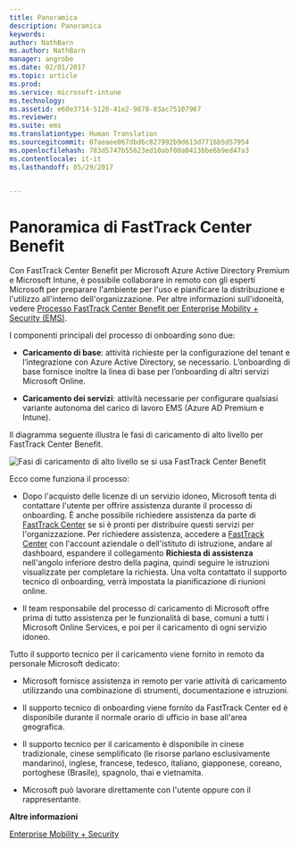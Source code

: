 ```yaml
---
title: Panoramica
description: Panoramica
keywords: 
author: NathBarn
ms.author: NathBarn
manager: angrobe
ms.date: 02/01/2017
ms.topic: article
ms.prod: 
ms.service: microsoft-intune
ms.technology: 
ms.assetid: e60e3714-5120-41e2-9878-83ac75107967
ms.reviewer: 
ms.suite: ems
ms.translationtype: Human Translation
ms.sourcegitcommit: 07aeaee067dbd6c827992b9d613d7716b5d57954
ms.openlocfilehash: 783d5747b55623ed10abf00a0413bbe6b9ed47a3
ms.contentlocale: it-it
ms.lasthandoff: 05/29/2017


---
```


# <a name="fasttrack-center-benefit-overview"></a>Panoramica di FastTrack Center Benefit

Con FastTrack Center Benefit per Microsoft Azure Active Directory Premium e Microsoft Intune, è possibile collaborare in remoto con gli esperti Microsoft per preparare l'ambiente per l'uso e pianificare la distribuzione e l'utilizzo all'interno dell'organizzazione. Per altre informazioni sull'idoneità, vedere [Processo FastTrack Center Benefit per Enterprise Mobility + Security (EMS)](fasttrack-center-benefit-process-for-enterprise-mobility-suite-ems.md).


I componenti principali del processo di onboarding sono due:

-   **Caricamento di base**: attività richieste per la configurazione del tenant e l’integrazione con Azure Active Directory, se necessario. L’onboarding di base fornisce inoltre la linea di base per l’onboarding di altri servizi Microsoft Online.

-   **Caricamento dei servizi**: attività necessarie per configurare qualsiasi variante autonoma del carico di lavoro EMS (Azure AD Premium e Intune).

Il diagramma seguente illustra le fasi di caricamento di alto livello per FastTrack Center Benefit.

![Fasi di caricamento di alto livello se si usa FastTrack Center Benefit](./media/ft-onboarding-process.png)

Ecco come funziona il processo:

- Dopo l'acquisto delle licenze di un servizio idoneo, Microsoft tenta di contattare l'utente per offrire assistenza durante il processo di onboarding. È anche possibile richiedere assistenza da parte di [FastTrack Center](http://fasttrack.microsoft.com/) se si è pronti per distribuire questi servizi per l'organizzazione. Per richiedere assistenza, accedere a [FastTrack Center](http://fasttrack.microsoft.com/) con l'account aziendale o dell'istituto di istruzione, andare al dashboard, espandere il collegamento **Richiesta di assistenza** nell'angolo inferiore destro della pagina, quindi seguire le istruzioni visualizzate per completare la richiesta. Una volta contattato il supporto tecnico di onboarding, verrà impostata la pianificazione di riunioni online.

-   Il team responsabile del processo di caricamento di Microsoft offre prima di tutto assistenza per le funzionalità di base, comuni a tutti i Microsoft Online Services, e poi per il caricamento di ogni servizio idoneo.

Tutto il supporto tecnico per il caricamento viene fornito in remoto da personale Microsoft dedicato:

-   Microsoft fornisce assistenza in remoto per varie attività di caricamento utilizzando una combinazione di strumenti, documentazione e istruzioni.

-   Il supporto tecnico di onboarding viene fornito da FastTrack Center ed è disponibile durante il normale orario di ufficio in base all'area geografica.

-   Il supporto tecnico per il caricamento è disponibile in cinese tradizionale, cinese semplificato (le risorse parlano esclusivamente mandarino), inglese, francese, tedesco, italiano, giapponese, coreano, portoghese (Brasile), spagnolo, thai e vietnamita.

-   Microsoft può lavorare direttamente con l'utente oppure con il rappresentante.

**Altre informazioni**

[Enterprise Mobility + Security](https://www.microsoft.com/en-us/cloud-platform/enterprise-mobility)

